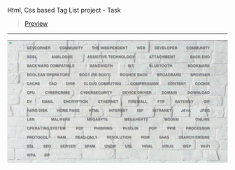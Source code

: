 Html, Css based Tag List project - Task
> [Preview](https://r4nd3l.github.io/CssTagList/)
---

![CssTagList](https://github.com/r4nd3l/CssTagList/blob/master/img/sample.gif)
